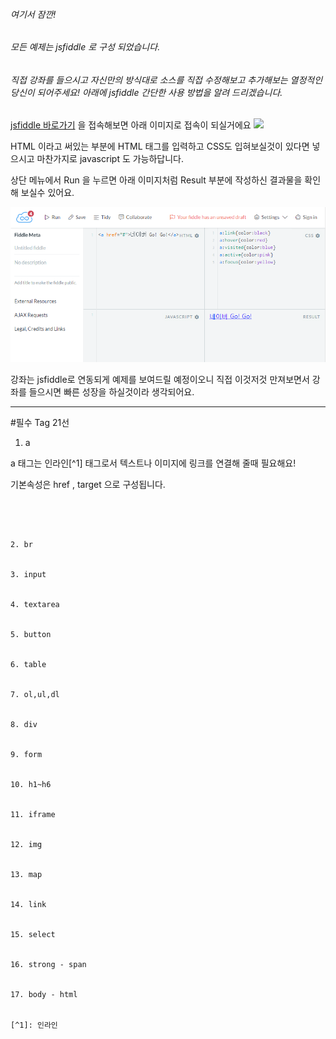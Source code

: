 ###### 여기서 잠깐!
###### 모든 예제는  jsfiddle 로 구성 되었습니다.
###### 직접 강좌를 들으시고 자신만의 방식대로 소스를 직접 수정해보고 추가해보는 열정적인 당신이 되어주세요! 아래에 jsfiddle 간단한 사용 방법을 알려 드리겠습니다.

[jsfiddle 바로가기](https://jsfiddle.net) 을 접속해보면 아래 이미지로 접속이 되실거에요
![](image/img_html1_3.png)

HTML 이라고 써있는 부분에 HTML 태그를 입력하고 CSS도 입혀보실것이 있다면 넣으시고 마찬가지로 javascript 도 가능하답니다.

상단 메뉴에서 Run 을 누르면 아래 이미지처럼  Result 부분에 작성하신 결과물을 확인해 보실수 있어요.

![](image/img_html1_4.png)

강좌는 jsfiddle로 연동되게 예제를 보여드릴 예정이오니 직접 이것저것 만져보면서 강좌를 들으시면 빠른 성장을 하실것이라 생각되어요. 

---

#필수 Tag 21선

1. a   

a 태그는 인라인[^1] 태그로서 텍스트나 이미지에 링크를 연결해 줄때 필요해요!

기본속성은 href , target 으로 구성됩니다.

```<a href="http://www.naver.com" target="_blank">네이버 Go! Go!</a>




2. br


3. input


4. textarea


5. button


6. table


7. ol,ul,dl


8. div


9. form


10. h1~h6


11. iframe


12. img 


13. map


14. link


15. select


16. strong - span


17. body - html


[^1]: 인라인